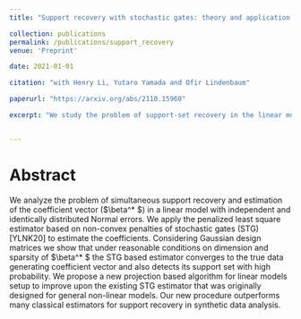 ```yaml
---
title: "Support recovery with stochastic gates: theory and application for linear Models"

collection: publications
permalink: /publications/support_recovery
venue: 'Preprint'

date: 2021-01-01

citation: "with Henry Li, Yutaro Yamada and Ofir Lindenbaum"

paperurl: "https://arxiv.org/abs/2110.15960"

excerpt: "We study the problem of support-set recovery in the linear models using the non-convex penalties of stochastic gates (STG). Both the theoretical and application aspects are discussed."


---
```


Abstract
========

We analyze the problem of simultaneous support recovery and estimation of the coefficient vector ($\beta^* $) in a linear model with independent and identically distributed Normal errors. We apply the penalized least square estimator based on non-convex penalties of stochastic gates (STG) [YLNK20] to estimate the coefficients. Considering Gaussian design matrices we show that under reasonable conditions on dimension and sparsity of $\beta^* $ the STG based estimator converges to the true data generating coefficient vector and also detects its support set with high probability. We propose a new projection based algorithm for linear models setup to improve upon the existing STG estimator that was originally designed for general non-linear models. Our new procedure outperforms many classical estimators for support recovery in synthetic data analysis.

